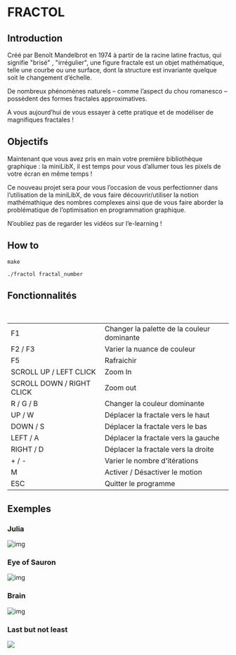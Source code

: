 # FRACTOL

## Introduction

  Créé par Benoît Mandelbrot en 1974 à partir de la racine latine fractus, qui signifie "brisé" , "irrégulier", une figure fractale est un objet mathématique, telle une courbe ou une surface, dont la structure est invariante quelque soit le changement d’échelle.

  De nombreux phénomènes naturels – comme l’aspect du chou romanesco – possèdent des formes fractales approximatives. 
  
  A vous aujourd’hui de vous essayer à cette pratique et de modéliser de magnifiques
fractales !

## Objectifs

  Maintenant que vous avez pris en main votre première bibliothèque graphique : la miniLibX, il est temps pour vous d’allumer tous les pixels de votre écran en même temps !

  Ce nouveau projet sera pour vous l’occasion de vous perfectionner dans l’utilisation de la miniLibX, de vous faire découvrir/utiliser la notion mathémathique des nombres complexes ainsi que de vous faire aborder la problématique de l’optimisation en programmation graphique.

  N’oubliez pas de regarder les vidéos sur l’e-learning !

## How to

```
make
```

```
./fractol fractal_number
```

## Fonctionnalités

 <table>
   <tr>
       <td>F1</td>
       <td>Changer la palette de la couleur dominante</td>
   </tr>
   <tr>
       <td>F2 / F3</td>
       <td>Varier la nuance de couleur</td>
   </tr>
     <tr>
       <td>F5</td>
       <td>Rafraichir</td>
   </tr>
     <tr>
       <td>SCROLL UP / LEFT CLICK</td>
       <td>Zoom In</td>
   </tr>
     <tr>
       <td>SCROLL DOWN / RIGHT CLICK</td>
       <td>Zoom out</td>
   </tr>
     <tr>
       <td>R / G / B</td>
       <td>Changer la couleur dominante</td>
   </tr>
     <tr>
       <td>UP / W</td>
       <td>Déplacer la fractale vers le haut</td>
   </tr>
       <tr>
       <td>DOWN / S</td>
       <td>Déplacer la fractale vers le bas</td>
   </tr>
       <tr>
       <td>LEFT / A</td>
       <td>Déplacer la fractale vers la gauche</td>
   </tr>
       <tr>
       <td>RIGHT / D</td>
       <td>Déplacer la fractale vers la droite</td>
   </tr>
       <tr>
       <td>+ / -</td>
       <td>Varier le nombre d'itérations</td>
   </tr>
     </tr>
       <tr>
       <td>M</td>
       <td>Activer / Désactiver le motion</td>
   </tr>
        </tr>
       <tr>
       <td>ESC</td>
       <td>Quitter le programme</td>
   </tr>
</table>

## Exemples

### Julia
![img](https://i.imgur.com/Ew9T7E8.png)

### Eye of Sauron
![img](https://i.imgur.com/T1DFXSC.png)

### Brain

![img](https://i.imgur.com/R9wsc3b.png)

### Last but not least
![](https://media.giphy.com/media/69v6ElODLiNKibgdQu/giphy-downsized-large.gif)
